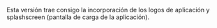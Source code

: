 Esta versión trae consigo la incorporación de los logos de aplicación y splashscreen (pantalla de carga de la aplicación).